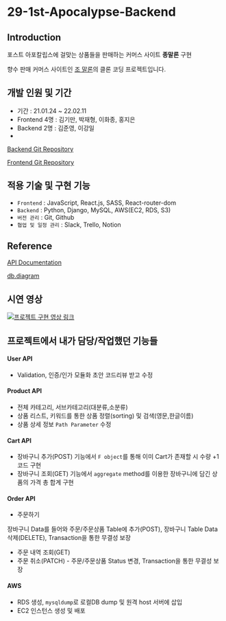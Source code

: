 # 29-1st-Apocalypse-Backend

## Introduction
포스트 아포칼립스에 걸맞는 상품들을 판매하는 커머스 사이트 __종말론__ 구현

향수 판매 커머스 사이트인 [조 말론](https://www.jomalone.co.kr/)의 클론 코딩 프로젝트입니다.


## 개발 인원 및 기간
- 기간 : 21.01.24 ~ 22.02.11
- Frontend 4명 : 김기만, 박재형, 이화종, 홍지은
- Backend  2명 : 김준영, 이강일
- 
[Backend Git Repository](https://github.com/wecode-bootcamp-korea/29-1st-Apocalypse-backend)

[Frontend Git Repository](https://github.com/wecode-bootcamp-korea/29-1st-Apocalypse-frontend)

## 적용 기술 및 구현 기능
- `Frontend`       : JavaScript, React.js, SASS, React-router-dom
- `Backend`        : Python, Django, MySQL, AWS(EC2, RDS, S3)
- `버전 관리`        : Git, Github  
- `협업 및 일정 관리` : Slack, Trello, Notion


## Reference
[API Documentation](https://documenter.getpostman.com/view/19473444/UVeJKkH6)

[db.diagram](https://dbdiagram.io/d/61ee2a5b7cf3fc0e7c59b78f)

## 시연 영상
[![프로젝트 구현 영상 링크](https://img.youtube.com/vi/rbnuJMyuUyM/sddefault.jpg)](https://www.youtube.com/watch?v=rbnuJMyuUyM)

## 프로젝트에서 내가 담당/작업했던 기능들

#### User API
- Validation, 인증/인가 모듈화 초안 코드리뷰 받고 수정

#### Product API
- 전체 카테고리, 서브카테고리(대분류,소분류)
- 상품 리스트, 키워드를 통한 상품 정렬(sorting) 및 검색(영문,한글이름)
- 상품 상세 정보 `Path Parameter` 수정  

#### Cart API
- 장바구니 추가(POST) 기능에서 `F object`를 통해 이미 Cart가 존재할 시 수량 +1 코드 구현
- 장바구니 조회(GET) 기능에서 `aggregate` method를 이용한 장바구니에 담긴 상품의 가격 총 합계 구현

#### Order API
- 주문하기

장바구니 Data를 들어와 주문/주문상품 Table에 추가(POST), 장바구니 Table Data 삭제(DELETE), Transaction을 통한 무결성 보장
- 주문 내역 조회(GET)
- 주문 취소(PATCH) - 주문/주문상품 Status 변경, Transaction을 통한 무결성 보장

#### AWS
- RDS 생성, `mysqldump`로 로컬DB dump 및 원격 host 서버에 삽입
- EC2 인스턴스 생성 및 배포 
